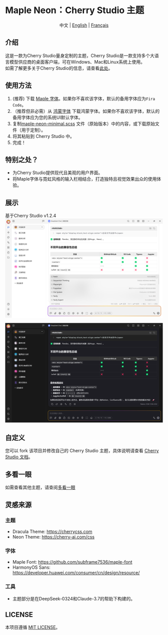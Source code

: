 # Maple Neon：Cherry Studio 主题

<div style="text-align: center">
中文 |
<a href="https://github.com/BoningtonChen/CherryStudio_themes/blob/master/README.md">English</a> |
<a href="https://github.com/BoningtonChen/CherryStudio_themes/blob/master/docs/README.fr.md">Français</a>
</div>

## 介绍
这是一款为Cherry Studio量身定制的主题，Cherry Studio是一款支持多个大语言模型供应商的桌面客户端，可在Windows、Mac和Linux系统上使用。\
如需了解更多关于Cherry Studio的信息，请查看[此处](https://github.com/CherryHQ/cherry-studio)。

## 使用方法
1. (推荐) 下载 [Maple 字体](https://github.com/subframe7536/maple-font/releases/download/v7.2/MapleMono-NF-CN-unhinted.zip)。如果你不喜欢该字体，默认的备用字体应为`Fira Code`。
2. （推荐但非必需）从 [鸿蒙字体](https://developer.huawei.com/images/download/general/HarmonyOS-Sans.zip) 下载鸿蒙字体。如果你不喜欢该字体，默认的备用字体应为您的系统UI默认字体。
3. 复制[maple-neon-minimal.scss](../themes/maple-neon-minimal.scss) 文件（原始版本）中的内容，或下载原始文件（用于定制）。
4. 将其粘贴到 Cherry Studio 中。
5. 完成！

## 特别之处？
- 为Cherry Studio提供现代且美观的用户界面。
- 将Maple字体与霓虹风格的输入栏相结合，打造独特且视觉效果出众的使用体验。

## 展示
基于Cherry Studio v1.2.4
![浅色页面](../examples/main-page-light.png)

![深色页面](../examples/main-page-dark.png)

## 自定义
您可以 fork 该项目并修改自己的 Cherry Studio 主题，具体说明请查看 [Cherry Studio 文档](https://docs.cherry-ai.com/personalization-settings/css)。

## 多看一眼
如需查看其他主题，请查阅[多看一眼](../OneMoreGlance.md)

## 灵感来源
### 主题
- Dracula Theme: https://cherrycss.com
- Neon Theme: https://cherry-ai.com/css

### 字体
- Maple Font: https://github.com/subframe7536/maple-font
- HarmonyOS Sans: https://developer.huawei.com/consumer/cn/design/resource/

### 工具
- 主题部分是在DeepSeek-0324和Claude-3.7的帮助下构建的。

## LICENSE
本项目遵循 [MIT LICENSE](../LICENSE)。